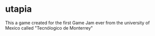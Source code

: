 # utapia
This a game created for the first Game Jam ever from the university of Mexico called "Tecnólogico de Monterrey" 
